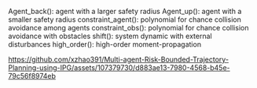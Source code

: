 Agent_back(): agent with a larger safety radius
Agent_up(): agent with a smaller safety radius
constraint_agent(): polynomial for chance collision avoidance among agents
constraint_obs(): polynomial for chance collision avoidance with obstacles
shift(): system dynamic with external disturbances 
high_order(): high-order moment-propagation 


https://github.com/xzhao391/Multi-agent-Risk-Bounded-Trajectory-Planning-using-IPG/assets/107379730/d883ae13-7980-4568-b45e-79c56f8974eb

